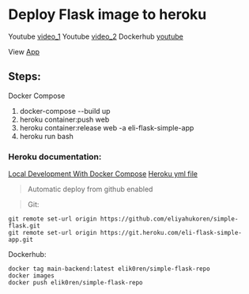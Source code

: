 # Deploy Flask image to heroku

Youtube [video_1](https://www.youtube.com/watch?v=eN1EG4-V3Yg)
Youtube [video_2](https://www.youtube.com/watch?v=4axmcEZTE7M)
Dockerhub [youtube](https://www.youtube.com/watch?v=EIHY_CY5J0k)

View [App](https://eli-flask-simple-app.herokuapp.com/)

## Steps:
Docker Compose
1. docker-compose --build up
2. heroku container:push web
3. heroku container:release web -a eli-flask-simple-app
4. heroku run bash


### Heroku documentation:
[Local Development With Docker Compose](https://devcenter.heroku.com/articles/local-development-with-docker-compose#pushing-your-containers-to-heroku
)
[Heroku yml file](https://devcenter.heroku.com/articles/build-docker-images-heroku-yml)


>Automatic deploy from github enabled

>Git:

```
git remote set-url origin https://github.com/eliyahukoren/simple-flask.git
git remote set-url origin https://git.heroku.com/eli-flask-simple-app.git
```

Dockerhub:
```
docker tag main-backend:latest elik0ren/simple-flask-repo
docker images
docker push elik0ren/simple-flask-repo
```
